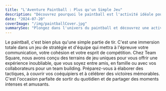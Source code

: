```yaml
---
title: "L'Aventure Paintball : Plus qu'un Simple Jeu"
description: "Découvrez pourquoi le paintball est l'activité idéale pour renforcer l'esprit d'équipe et vivre des sensations fortes en pleine nature."
date: "2024-07-20"
coverImage: "/img/paintballCover.jpg"
summarySeo: "Plongez dans l'univers du paintball et découvrez une activité de team building excitante. Idéal pour les groupes et les entreprises en quête d'adrénaline."
---
```


Le paintball, c'est bien plus qu'une simple partie de tir. C'est une immersion totale dans un jeu de stratégie et d'équipe qui mettra à l'épreuve votre communication, votre cohésion et votre esprit de compétition. Chez Team Square, nous avons conçu des terrains de jeu uniques pour vous offrir une expérience inoubliable, que vous soyez entre amis, en famille ou avec vos collaborateurs pour un team building. Préparez-vous à élaborer des tactiques, à couvrir vos coéquipiers et à célébrer des victoires mémorables. C'est l'occasion parfaite de sortir du quotidien et de partager des moments intenses et amusants. 